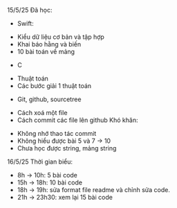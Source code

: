 15/5/25
Đã học:
- Swift:
+ Kiểu dữ liệu cơ bản và tập hợp
+ Khai báo hằng và biến
+ 10 bài toán về mảng
- C
+ Thuật toán
+ Các bước giải 1 thuật toán
- Git, github, sourcetree
+ Cách xoá một file
+ Cách commit các file lên github
Khó khăn:
- Không nhớ thao tác commit
- Không hiểu được bài 5 và 7 -> 10
- Chưa học được string, mảng string

16/5/25
Thời gian biểu:
- 8h -> 10h: 5 bài code
- 15h -> 18h: 10 bài code
- 18h -> 19h: sửa format file readme và chỉnh sửa code.
- 21h -> 23h30: xem lại 15 bài code

